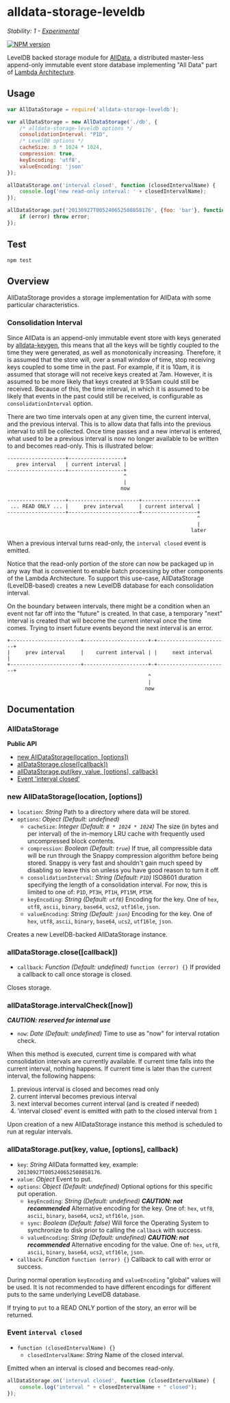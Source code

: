 # alldata-storage-leveldb

_Stability: 1 - [Experimental](https://github.com/tristanls/stability-index#stability-1---experimental)_

[![NPM version](https://badge.fury.io/js/alldata-storage-leveldb.png)](http://npmjs.org/package/alldata-storage-leveldb)

LevelDB backed storage module for [AllData](https://github.com/tristanls/alldata), a distributed master-less append-only immutable event store database implementing "All Data" part of [Lambda Architecture](http://www.slideshare.net/nathanmarz/runaway-complexity-in-big-data-and-a-plan-to-stop-it).

## Usage

```javascript
var AllDataStorage = require('alldata-storage-leveldb');

var allDataStorage = new AllDataStorage('./db', {
    /* alldata-storage-leveldb options */
    consolidationInterval: "P1D",
    /* LevelDB options */
    cacheSize: 8 * 1024 * 1024,
    compression: true,
    keyEncoding: 'utf8',
    valueEncoding: 'json'    
});

allDataStorage.on('interval closed', function (closedIntervalName) {
    console.log('new read-only interval: ' + closedIntervalName); 
});

allDataStorage.put('20130927T005240652508858176', {foo: 'bar'}, function (error) {
    if (error) throw error;
});
```

## Test

    npm test

## Overview

AllDataStorage provides a storage implementation for AllData with some particular characteristics. 

### Consolidation Interval

Since AllData is an append-only immutable event store with keys generated by [alldata-keygen](https://github.com/tristanls/alldata-keygen), this means that all the keys will be tightly coupled to the time they were generated, as well as monotonically increasing. Therefore, it is assumed that the store will, over a small window of time, stop receiving keys coupled to some time in the past. For example, if it is 10am, it is assumed that storage will not receive keys created at 7am. However, it is assumed to be more likely that keys created at 9:55am could still be received. Because of this, the time interval, in which it is assumed to be likely that events in the past could still be received, is configurable as `consolidationInterval` option.

There are two time intervals open at any given time, the current interval, and the previous interval. This is to allow data that falls into the previous interval to still be collected. Once time passes and a new interval is entered, what used to be a previous interval is now no longer available to be written to and becomes read-only. This is illustrated below:

```
-------------------+------------------+
   prev interval   | current interval |
-------------------+------------------+
                                      ^
                                      |
                                     now

-------------------+-----------------------+------------------+
 ... READ ONLY ... |     prev interval     | current interval |
-------------------+-----------------------+------------------+
                                                              ^
                                                              |
                                                            later
```

When a previous interval turns read-only, the `interval closed` event is emitted.

Notice that the read-only portion of the store can now be packaged up in any way that is convenient to enable batch processing by other components of the Lambda Architecture. To support this use-case, AllDataStorage (LevelDB-based) creates a new LevelDB database for each consolidation interval.

On the boundary between intervals, there might be a condition when an event not far off into the "future" is created. In that case, a temporary "next" interval is created that will become the current interval once the time comes. Trying to insert future events beyond the next interval is an error.

```
+-----------------------+---------------------+-+-----------------------+
|     prev interval     |    current interval | |     next interval     |
+-----------------------+---------------------+-+-----------------------+
                                              ^
                                              |
                                             now
```

## Documentation

### AllDataStorage

**Public API**

  * [new AllDataStorage(location, \[options\])](#new-alldatastoragelocation-options)
  * [allDataStorage.close(\[callback\])](#alldatastorageclosecallback)
  * [allDataStorage.put(key, value, [options], callback)](#alldatastorageputkey-value-options-callback)
  * [Event 'interval closed'](#event-interval-closed)

### new AllDataStorage(location, [options])

  * `location`: _String_ Path to a directory where data will be stored.
  * `options`: _Object_ _(Default: undefined)_
    * `cacheSize`: _Integer_ _(Default: `8 * 1024 * 1024`)_ The size (in bytes and per interval) of the in-memory LRU cache with frequently used uncompressed block contents.
    * `compression`: _Boolean_ _(Default: `true`)_ If true, all compressible data will be run through the Snappy compression algorithm before being stored. Snappy is very fast and shouldn't gain much speed by disabling so leave this on unless you have good reason to turn it off.
    * `consolidationInterval`: _String_ _(Default: `P1D`)_ ISO8601 duration specifying the length of a consolidation interval. For now, this is limited to one of: `P1D`, `PT3H`, `PT1H`, `PT15M`, `PT5M`.
    * `keyEncoding`: _String_ _(Default: `utf8`)_ Encoding for the key. One of `hex`, `utf8`, `ascii`, `binary`, `base64`, `ucs2`, `utf16le`, `json`.
    * `valueEncoding`: _String_ _(Default: `json`)_ Encoding for the key. One of `hex`, `utf8`, `ascii`, `binary`, `base64`, `ucs2`, `utf16le`, `json`. 

Creates a new LevelDB-backed AllDataStorage instance.

### allDataStorage.close([callback])

  * `callback`: _Function_ _(Default: undefined)_ `function (error) {}` If provided a callback to call once storage is closed.

Closes storage.

### allDataStorage.intervalCheck([now])

_**CAUTION: reserved for internal use**_

  * `now`: _Date_ _(Default: undefined)_ Time to use as "now" for interval rotation check.

When this method is executed, current time is compared with what consolidation intervals are currently available. If current time falls into the current interval, nothing happens. If current time is later than the current interval, the following happens:

  1. previous interval is closed and becomes read only
  2. current interval becomes previous interval
  3. next interval becomes current interval (and is created if needed)
  4. 'interval closed' event is emitted with path to the closed interval from `1`

Upon creation of a new AllDataStorage instance this method is scheduled to run at regular intervals.

### allDataStorage.put(key, value, [options], callback)

  * `key`: _String_ AllData formatted key, example: `20130927T005240652508858176`.
  * `value`: _Object_ Event to put.
  * `options`: _Object_ _(Default: undefined)_ Optional options for this specific put operation.
    * `keyEncoding`: _String_ _(Default: undefined)_ _**CAUTION: not recommended**_ Alternative encoding for the key. One of: `hex`, `utf8`, `ascii`, `binary`, `base64`, `ucs2`, `utf16le`, `json`.
    * `sync`: _Boolean_ _(Default: false)_ Will force the Operating System to synchronize to disk prior to calling the `callback` with success.
    * `valueEncoding`: _String_ _(Default: undefined)_ _**CAUTION: not recommended**_ Alternative encoding for the value. One of: `hex`, `utf8`, `ascii`, `binary`, `base64`, `ucs2`, `utf16le`, `json`.
  * `callback`: _Function_ `function (error) {}` Callback to call with error or success.

During normal operation `keyEncoding` and `valueEncoding` "global" values will be used. It is not recommended to have different encodings for different puts to the same underlying LevelDB database.

If trying to `put` to a READ ONLY portion of the story, an error will be returned.

### Event `interval closed`

  * `function (closedIntervalName) {}`
    * `closedIntervalName`: _String_ Name of the closed interval.

Emitted when an interval is closed and becomes read-only.

```javascript
allDataStorage.on('interval closed', function (closedIntervalName) {
    console.log("interval " + closedIntervalName + " closed"); 
});
```